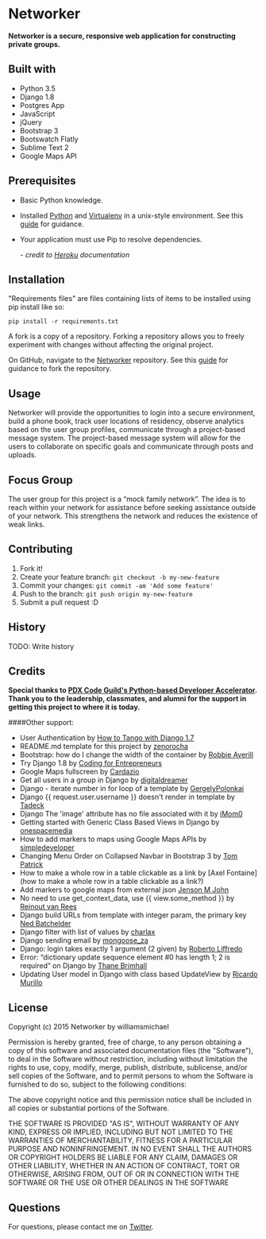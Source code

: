 # Networker

**Networker is a secure, responsive web application for constructing private groups.**

## Built with

* Python 3.5
* Django 1.8
* Postgres App
* JavaScript
* jQuery
* Bootstrap 3
* Bootswatch Flatly
* Sublime Text 2
* Google Maps API

## Prerequisites

* Basic Python knowledge.
* Installed [Python](https://www.python.org) and [Virtualenv](https://github.com/kennethreitz/python-guide/blob/master/docs/dev/virtualenvs.rst) in a unix-style environment. See this [guide](http://docs.python-guide.org/en/latest/starting/install/osx/) for guidance.
* Your application must use Pip to resolve dependencies.

	*- credit to [Heroku](https://devcenter.heroku.com/articles/getting-started-with-python-o) documentation*

## Installation

"Requirements files" are files containing lists of items to be installed using pip install like so:

`pip install -r requirements.txt`

A fork is a copy of a repository. Forking a repository allows you to freely experiment with changes without affecting the original project. 

On GitHub, navigate to the [Networker](https://github.com/williamsmichael/networker) repository. See this [guide](https://help.github.com/articles/fork-a-repo/) for guidance to fork the repository.

## Usage

Networker will provide the opportunities to login into a secure environment, build a phone book, track user locations of residency, observe analytics based on the user group profiles, communicate through a project-based message system. The project-based message system will allow for the users to collaborate on specific goals and communicate through posts and uploads.

## Focus Group

The user group for this project is a “mock family network”. The idea is to reach within your network for assistance before seeking assistance outside of your network. This strengthens the network and reduces the existence of weak links.

## Contributing

1. Fork it!
2. Create your feature branch: `git checkout -b my-new-feature`
3. Commit your changes: `git commit -am 'Add some feature'`
4. Push to the branch: `git push origin my-new-feature`
5. Submit a pull request :D

## History

TODO: Write history

## Credits

**Special thanks to [PDX Code Guild's Python-based Developer Accelerator](https://pdxcodeguild.com). Thank you to the leadership, classmates, and alumni for the support in getting this project to where it is today.**

####Other support:
* User Authentication by [How to Tango with Django 1.7](http://www.tangowithdjango.com/book17/chapters/login.html)
* README.md template for this project by [zenorocha](https://gist.github.com/zenorocha/4526327)
* Bootstrap: how do I change the width of the container by [Robbie Averill](http://stackoverflow.com/questions/15884102/bootstrap-how-do-i-change-the-width-of-the-container)
* Try Django 1.8 by [Coding for Entrepreneurs](https://codingforentrepreneurs.com/projects/try-django-18/)
* Google Maps fullscreen by [Cardazio](http://stackoverflow.com/questions/12229988/google-maps-fullscreen)
* Get all users in a group in Django by [digitaldreamer](http://digitaldreamer.net/blog/2010/5/10/get-all-users-group-django/)
* Django - iterate number in for loop of a template by [GergelyPolonkai](http://stackoverflow.com/questions/11481499/django-iterate-number-in-for-loop-of-a-template)
* Django {{ request.user.username }} doesn't render in template by [Tadeck](http://stackoverflow.com/questions/10158871/django-1-4-request-user-username-doesnt-render-in-template)
* Django The 'image' attribute has no file associated with it by [iMom0](http://stackoverflow.com/questions/15322391/django-the-image-attribute-has-no-file-associated-with-it)
* Getting started with Generic Class Based Views in Django by [onespacemedia](http://www.onespacemedia.com/news/2014/feb/5/getting-started-generic-class-based-views-django/)
* How to add markers to maps using Google Maps APIs by [simpledeveloper](https://www.youtube.com/watch?v=tqEBJ_B0PFw)
* Changing Menu Order on Collapsed Navbar in Bootstrap 3 by [Tom Patrick](http://stackoverflow.com/questions/23875090/changing-menu-order-on-collapsed-navbar-in-bootstrap-3)
* How to make a whole row in a table clickable as a link by [Axel Fontaine](how to make a whole row in a table clickable as a link?)
* Add markers to google maps from external json [Jenson M John](http://stackoverflow.com/questions/21401774/add-markers-to-google-maps-from-external-json)
* No need to use get_context_data, use {{ view.some_method }} by [Reinout van Rees](http://reinout.vanrees.org/weblog/2014/05/19/context.html)
* Django build URLs from template with integer param, the primary key [Ned Batchelder](http://stackoverflow.com/questions/11149288/django-build-urls-from-template-with-integer-param-the-primary-key)
* Django filter with list of values by [charlax](http://stackoverflow.com/questions/9304908/django-filter-with-list-of-values)
* Django sending email by [mongoose_za](http://stackoverflow.com/questions/6914687/django-sending-email)
* Django: login takes exactly 1 argument (2 given) by [Roberto Liffredo](http://stackoverflow.com/questions/14111539/django-login-takes-exactly-1-argument-2-given)
* Error: “dictionary update sequence element #0 has length 1; 2 is required” on Django by [Thane Brimhall](http://stackoverflow.com/questions/17610732/error-dictionary-update-sequence-element-0-has-length-1-2-is-required-on-dj)
* Updating User model in Django with class based UpdateView by [Ricardo Murillo](http://stackoverflow.com/questions/6181041/updating-user-model-in-django-with-class-based-updateview)

## License

Copyright (c) 2015 Networker by williamsmichael

Permission is hereby granted, free of charge, to any person obtaining a copy
of this software and associated documentation files (the "Software"), to deal
in the Software without restriction, including without limitation the rights
to use, copy, modify, merge, publish, distribute, sublicense, and/or sell
copies of the Software, and to permit persons to whom the Software is
furnished to do so, subject to the following conditions:

The above copyright notice and this permission notice shall be included in
all copies or substantial portions of the Software.

THE SOFTWARE IS PROVIDED "AS IS", WITHOUT WARRANTY OF ANY KIND, EXPRESS OR
IMPLIED, INCLUDING BUT NOT LIMITED TO THE WARRANTIES OF MERCHANTABILITY,
FITNESS FOR A PARTICULAR PURPOSE AND NONINFRINGEMENT.  IN NO EVENT SHALL THE
AUTHORS OR COPYRIGHT HOLDERS BE LIABLE FOR ANY CLAIM, DAMAGES OR OTHER
LIABILITY, WHETHER IN AN ACTION OF CONTRACT, TORT OR OTHERWISE, ARISING FROM,
OUT OF OR IN CONNECTION WITH THE SOFTWARE OR THE USE OR OTHER DEALINGS IN
THE SOFTWARE

## Questions

For questions, please contact me on [Twitter](https://twitter.com/michael_mdw).